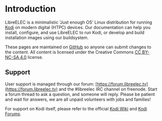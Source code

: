 # Introduction

LibreELEC is a minimalistic 'Just enough OS' Linux distribution for running [Kodi](https://kodi.tv) on modern digital \(HTPC\) devices. Our documentation can help you install, configure, and use LibreELEC to run Kodi, or develop and build installation images using our buildsystem.

These pages are maintained on [GitHub](https://github.com/LibreELEC/documentation) so anyone can submit changes to the content. All content is licensed under the Creative Commons [CC BY-NC-SA 4.0](https://creativecommons.org/licenses/by-nc-sa/4.0/) license.

## Support 

User support is managed through our forum: [https://forum.libreelec.tv](https://forum.libreelec.tv) and the \#libreelec IRC channel on freenode. Start a forum thread to ask a question, and someone will reply. Please be patient and wait for answers, we are all unpaid volunteers with jobs and families!

For support on Kodi itself, please refer to the official [Kodi Wiki](https://kodi.wiki/view/Main_Page) and [Kodi Forums](https://forum.kodi.tv).
